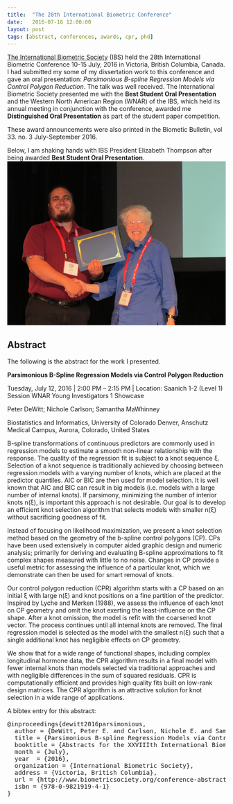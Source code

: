 ```yaml
---
title:  "The 28th International Biometric Conference"
date:   2016-07-16 12:00:00
layout: post
tags: [abstract, conferences, awards, cpr, phd]
---
```


[The International Biometric Society](http://www.biometricsociety.org/) (IBS) held the
28th International Biometric Conference 10-15 July, 2016 in Victoria, British
Columbia, Canada.  I had submitted my some of my dissertation work to this
conference and gave an oral presentation:
_Parsimonious B-spline Regression Models via Control Polygon Reduction_.  The
talk was well received.  The International Biometric Society presented me with
the __Best Student Oral Presentation__ and the Western North American Region
(WNAR) of the IBS, which held its annual meeting in conjunction with the
conference, awarded me __Distinguished Oral Presentation__ as part of the
student paper competition.  

These award announcements were also printed in the Biometic Bulletin, vol 33. no.
3 July-September 2016.

Below, I am shaking hands with IBS President Elizabeth Thompson after being
awarded __Best Student Oral Presentation__.
![Shanking Hands](/pictures/28th-ibc/hand_shake_640x480.jpg)

## Abstract
The following is the abstract for the work I presented.

**Parsimonious B-Spline Regression Models via Control Polygon Reduction**

Tuesday, July 12, 2016 | 2:00 PM – 2:15 PM | Location: Saanich 1-2 (Level 1)
Session WNAR Young Investigators 1 Showcase

Peter DeWitt; Nichole Carlson; Samantha MaWhinney

Biostatistics and Informatics, University of Colorado Denver, Anschutz Medical
Campus, Aurora, Colorado, United States

B-spline transformations of continuous predictors are commonly used in
regression models to estimate a smooth non-linear relationship with the
response. The quality of the regression fit is subject to a knot sequence ξ.
Selection of a knot sequence is traditionally achieved by choosing between
regression models with a varying number of knots, which are placed at the
predictor quantiles. AIC or BIC are then used for model selection. It is well
known that AIC and BIC can result in big models (i.e. models with a large number
of internal knots). If parsimony, minimizing the number of interior knots n(ξ),
is important this approach is not desirable. Our goal is to develop an efficient
knot selection algorithm that selects models with smaller n(ξ) without
sacrificing goodness of fit.

Instead of focusing on likelihood maximization, we present a knot selection
method based on the geometry of the b-spline control polygons (CP). CPs have
been used extensively in computer aided graphic design and numeric analysis;
primarily for deriving and evaluating B-spline approximations to fit complex
shapes measured with little to no noise. Changes in CP provide a useful metric
for assessing the influence of a particular knot, which we demonstrate can then
be used for smart removal of knots.

Our control polygon reduction (CPR) algorithm starts with a CP based on an
initial ξ with large n(ξ) and knot positions on a fine partition of the
predictor. Inspired by Lyche and Mørken (1988), we assess the influence of each
knot on CP geometry and omit the knot exerting the least-influence on the CP
shape. After a knot omission, the model is refit with the coarsened knot vector.
The process continues until all internal knots are removed. The final regression
model is selected as the model with the smallest n(ξ) such that a single
additional knot has negligible effects on CP geometry.

We show that for a wide range of functional shapes, including complex
longitudinal hormone data, the CPR algorithm results in a final model with fewer
internal knots than models selected via traditional approaches and with
negligible differences in the sum of squared residuals. CPR is computationally
efficient and provides high quality fits built on low-rank design matrices. The
CPR algorithm is an attractive solution for knot selection in a wide range of
applications.

A bibtex entry for this abstract:
<pre>
@inproceedings{dewitt2016parsimonious,
  author = {DeWitt, Peter E. and Carlson, Nichole E. and Samantha MaWhinney},
  title = {Parsimonious B-spline Regression Models via Control Polygon Reduction},
  booktitle = {Abstracts for the XXVIIIth International Biometric Conference}, 
  month = {July}, 
  year  = {2016}, 
  organization = {International Biometric Society}, 
  address = {Victoria, British Columbia},
  url = {http://www.biometricsociety.org/conference-abstracts/2016/},
  isbn = {978-0-9821919-4-1}
}
</pre>
